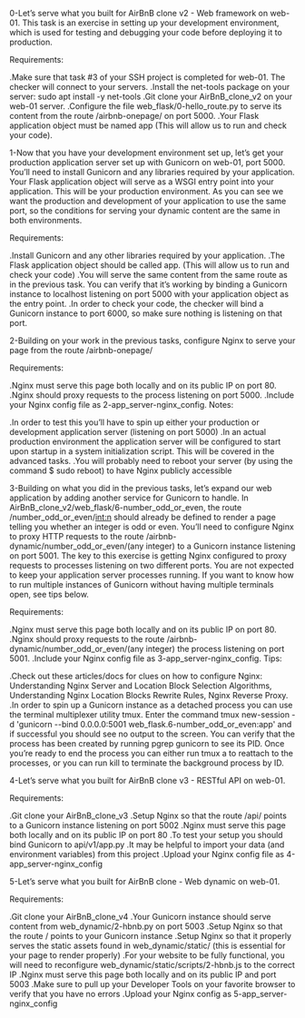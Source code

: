 0-Let’s serve what you built for AirBnB clone v2 - Web framework on web-01. This task is an exercise in setting up your development environment, which is used for testing and debugging your code before deploying it to production.

Requirements:

.Make sure that task #3 of your SSH project is completed for web-01. The checker will connect to your servers.
.Install the net-tools package on your server: sudo apt install -y net-tools
.Git clone your AirBnB_clone_v2 on your web-01 server.
.Configure the file web_flask/0-hello_route.py to serve its content from the route /airbnb-onepage/ on port 5000.
.Your Flask application object must be named app (This will allow us to run and check your code).

1-Now that you have your development environment set up, let’s get your production application server set up with Gunicorn on web-01, port 5000. You’ll need to install Gunicorn and any libraries required by your application. Your Flask application object will serve as a WSGI entry point into your application. This will be your production environment. As you can see we want the production and development of your application to use the same port, so the conditions for serving your dynamic content are the same in both environments.

Requirements:

.Install Gunicorn and any other libraries required by your application.
.The Flask application object should be called app. (This will allow us to run and check your code)
.You will serve the same content from the same route as in the previous task. You can verify that it’s working by binding a Gunicorn instance to localhost listening on port 5000 with your application object as the entry point.
.In order to check your code, the checker will bind a Gunicorn instance to port 6000, so make sure nothing is listening on that port.

2-Building on your work in the previous tasks, configure Nginx to serve your page from the route /airbnb-onepage/

Requirements:

.Nginx must serve this page both locally and on its public IP on port 80.
.Nginx should proxy requests to the process listening on port 5000.
.Include your Nginx config file as 2-app_server-nginx_config.
Notes:

.In order to test this you’ll have to spin up either your production or development application server (listening on port 5000)
.In an actual production environment the application server will be configured to start upon startup in a system initialization script. This will be covered in the advanced tasks.
.You will probably need to reboot your server (by using the command $ sudo reboot) to have Nginx publicly accessible

3-Building on what you did in the previous tasks, let’s expand our web application by adding another service for Gunicorn to handle. In AirBnB_clone_v2/web_flask/6-number_odd_or_even, the route /number_odd_or_even/<int:n> should already be defined to render a page telling you whether an integer is odd or even. You’ll need to configure Nginx to proxy HTTP requests to the route /airbnb-dynamic/number_odd_or_even/(any integer) to a Gunicorn instance listening on port 5001. The key to this exercise is getting Nginx configured to proxy requests to processes listening on two different ports. You are not expected to keep your application server processes running. If you want to know how to run multiple instances of Gunicorn without having multiple terminals open, see tips below.

Requirements:

.Nginx must serve this page both locally and on its public IP on port 80.
.Nginx should proxy requests to the route /airbnb-dynamic/number_odd_or_even/(any integer) the process listening on port 5001.
.Include your Nginx config file as 3-app_server-nginx_config.
Tips:

.Check out these articles/docs for clues on how to configure Nginx: Understanding Nginx Server and Location Block Selection Algorithms, Understanding Nginx Location Blocks Rewrite Rules, Nginx Reverse Proxy.
.In order to spin up a Gunicorn instance as a detached process you can use the terminal multiplexer utility tmux. Enter the command tmux new-session -d 'gunicorn --bind 0.0.0.0:5001 web_flask.6-number_odd_or_even:app' and if successful you should see no output to the screen. You can verify that the process has been created by running pgrep gunicorn to see its PID. Once you’re ready to end the process you can either run tmux a to reattach to the processes, or you can run kill <PID> to terminate the background process by ID.

4-Let’s serve what you built for AirBnB clone v3 - RESTful API on web-01.

Requirements:

.Git clone your AirBnB_clone_v3
.Setup Nginx so that the route /api/ points to a Gunicorn instance listening on port 5002
.Nginx must serve this page both locally and on its public IP on port 80
.To test your setup you should bind Gunicorn to api/v1/app.py
.It may be helpful to import your data (and environment variables) from this project
.Upload your Nginx config file as 4-app_server-nginx_config

5-Let’s serve what you built for AirBnB clone - Web dynamic on web-01.

Requirements:

.Git clone your AirBnB_clone_v4
.Your Gunicorn instance should serve content from web_dynamic/2-hbnb.py on port 5003
.Setup Nginx so that the route / points to your Gunicorn instance
.Setup Nginx so that it properly serves the static assets found in web_dynamic/static/ (this is essential for your page to render properly)
.For your website to be fully functional, you will need to reconfigure web_dynamic/static/scripts/2-hbnb.js to the correct IP
.Nginx must serve this page both locally and on its public IP and port 5003
.Make sure to pull up your Developer Tools on your favorite browser to verify that you have no errors
.Upload your Nginx config as 5-app_server-nginx_config

